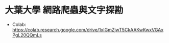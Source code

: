 # 大葉大學 網路爬蟲與文字探勘
- Colab: https://colab.research.google.com/drive/1xIGmZjwT5CkAAKwKwxVGAxPgL20QQmLs
